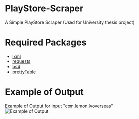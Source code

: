 # PlayStore-Scraper
A Simple PlayStore Scraper (Used for University thesis project)

# Required Packages
- [lxml](https://pypi.org/project/lxml/)<br>
- [requests](https://pypi.org/project/requests/)<br>
- [bs4](https://pypi.org/project/beautifulsoup4/)<br>
- [prettyTable](https://pypi.org/project/prettytable/)

# Example of Output
Example of Output for input "com.lemon.lvoverseas"<br>
![Example of Output](https://imgur.com/ofPsunA.png)
